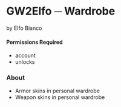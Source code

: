 # GW2Elfo ─ Wardrobe
by Elfo Bianco

#### Permissions Required
* account
* unlocks

### About
* Armor skins in personal wardrobe
* Weapon skins in personal wardrobe
